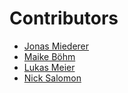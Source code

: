 # Contributors

* [Jonas Miederer](https://github.com/ttronas)
* [Maike Böhm](authors)
* [Lukas Meier](authors)
* [Nick Salomon](authors)
